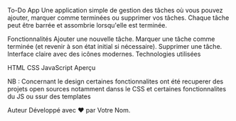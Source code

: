To-Do App
Une application simple de gestion des tâches où vous pouvez ajouter, marquer comme terminées ou supprimer vos tâches.
Chaque tâche peut être barrée et assombrie lorsqu'elle est terminée.

Fonctionnalités
Ajouter une nouvelle tâche.
Marquer une tâche comme terminée (et revenir à son état initial si nécessaire).
Supprimer une tâche.
Interface claire avec des icônes modernes.
Technologies utilisées

HTML
CSS
JavaScript
Aperçu

NB : Concernant le design certaines fonctionnalites ont été recuperer des projets open sources notamment danss le CSS et certaines fonctionnalites du JS ou ssur des templates

Auteur
Développé avec ❤️ par Votre Nom.

